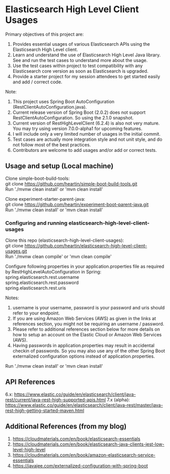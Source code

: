# Elasticsearch High Level Client Usages

Primary objectives of this project are:
1. Provides essential usages of various Elasticsearch APIs using the Elasticsearch High Level client.
1. Learn and understand the use of Elasticsearch High Level Java library. See and run the test cases to understand more about the usage.
1. Use the test cases within project to test compatibility with any Elasticsearch core version as soon as Elasticsearch is upgraded.
1. Provide a starter project for my session attendees to get started easily and add / correct code.

Note:
1. This project uses Spring Boot AutoConfiguration (RestClientAutoConfiguration.java).
1. Current release version of Spring Boot (2.0.2) does not support RestClientAutoConfiguration. So using the 2.1.0 snapshot. 
1. Current version of RestHighLevelClient (6.2.4) is also not very mature. You may try using version 7.0.0-alpha1 for upcoming features. 
1. I will include only a very limited number of usages in the initial commit.
1. Test cases are actually more integration style and not unit style, and do not follow most of the best practices. 
1. Contributors are welcome to add usages and/or add or correct tests.


## Usage and setup (Local machine)

Clone simple-boot-build-tools: <br>
git clone https://github.com/heartin/simple-boot-build-tools.git <br>
Run './mvnw clean install' or 'mvn clean install'

Clone experiment-starter-parent-java: <br>
git clone https://github.com/heartin/experiment-boot-parent-java.git <br>
Run './mvnw clean install' or 'mvn clean install'


### Configuring and running elasticsearch-high-level-client-usages

Clone this repo (elasticsearch-high-level-client-usages): <br>
git clone https://github.com/heartin/elasticsearch-high-level-client-usages.git <br>
Run './mvnw clean compile' or 'mvn clean compile'

Configure following properties in your application.properties file as required by RestHighLevelAutoConfiguration in Spring: <br>
spring.elasticsearch.rest.username <br>
spring.elasticsearch.rest.password <br>
spring.elasticsearch.rest.uris <br>

Notes: 
1. username is your username, password is your password and uris should refer to your endpoint. 
1. If you are using Amazon Web Services (AWS) as given in the links at references section, you might not be requiring an username / password. 
1. Please refer to additional references section below for more details on how to setup an account on the Elastic Cloud or Amazon Web Services (AWS).
1. Having passwords in application.properties may result in accidental checkin of passwords. So you may also use any of the other Spring Boot externalized configuration options instead of application.properties. 

Run './mvnw clean install' or 'mvn clean install'


## API References
6.x: https://www.elastic.co/guide/en/elasticsearch/client/java-rest/current/java-rest-high-supported-apis.html
7.x (alpha): https://www.elastic.co/guide/en/elasticsearch/client/java-rest/master/java-rest-high-getting-started-maven.html


## Additional References (from  my blog)
1. https://cloudmaterials.com/en/book/elasticsearch-essentials
1. https://cloudmaterials.com/en/book/elasticsearch-java-clients-jest-low-level-high-level
1. https://cloudmaterials.com/en/book/amazon-elasticsearch-service-essentials
1. https://javajee.com/externalized-configuration-with-spring-boot


